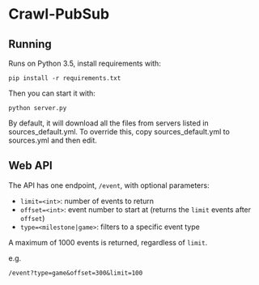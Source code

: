 # Crawl-PubSub

## Running
Runs on Python 3.5, install requirements with:

    pip install -r requirements.txt

Then you can start it with:

    python server.py

By default, it will download all the files from servers listed in sources_default.yml.
To override this, copy sources_default.yml to sources.yml and then edit.

## Web API
The API has one endpoint, `/event`, with optional parameters:
* `limit=<int>`: number of events to return
* `offset=<int>`: event number to start at (returns the `limit` events after `offset`)
* `type=<milestone|game>`: filters to a specific event type

A maximum of 1000 events is returned, regardless of `limit`.

e.g.

    /event?type=game&offset=300&limit=100
